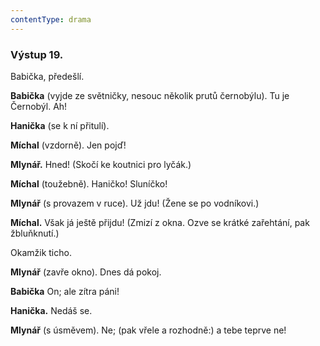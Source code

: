 ```yaml
---
contentType: drama
---
```


<section>

### Výstup 19.

Babička, předešlí.

</section>

<section>

**Babička** (vyjde ze světničky, nesouc několik prutů černobýlu). Tu je Černobýl. Ah!

**Hanička** (se k ní přitulí).

**Míchal** (vzdorně). Jen pojď!

**Mlynář.** Hned! (Skočí ke koutnici pro lyčák.)

**Míchal** (toužebně). Haničko! Sluníčko!

**Mlynář** (s provazem v ruce). Už jdu! (Žene se po vodníkovi.)

**Míchal.** Však já ještě přijdu! (Zmizí z okna. Ozve se krátké zařehtání, pak žbluňknutí.)

</section>

<section>

Okamžik ticho. 

**Mlynář** (zavře okno). Dnes dá pokoj. 

**Babička** On; ale zítra páni! 

**Hanička.** Nedáš se.

**Mlynář** (s úsměvem). Ne; (pak vřele a rozhodně:) a tebe teprve ne!

</section>
